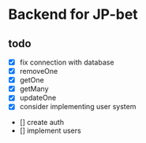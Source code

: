 # Backend for JP-bet

## todo

*  [x] fix connection with database
*  [x] removeOne
*  [x] getOne
*  [x] getMany
*  [x] updateOne
*  [x] consider implementing user system

*  [] create auth
*  [] implement users
